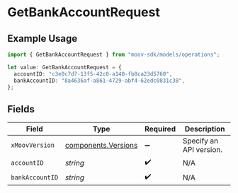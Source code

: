 # GetBankAccountRequest

## Example Usage

```typescript
import { GetBankAccountRequest } from "moov-sdk/models/operations";

let value: GetBankAccountRequest = {
  accountID: "c3e0c7d7-13f5-42c0-a140-fb8ca23d5760",
  bankAccountID: "8a4636af-a861-4729-abf4-62edc0831c38",
};
```

## Fields

| Field                                                      | Type                                                       | Required                                                   | Description                                                |
| ---------------------------------------------------------- | ---------------------------------------------------------- | ---------------------------------------------------------- | ---------------------------------------------------------- |
| `xMoovVersion`                                             | [components.Versions](../../models/components/versions.md) | :heavy_minus_sign:                                         | Specify an API version.                                    |
| `accountID`                                                | *string*                                                   | :heavy_check_mark:                                         | N/A                                                        |
| `bankAccountID`                                            | *string*                                                   | :heavy_check_mark:                                         | N/A                                                        |